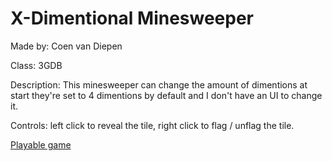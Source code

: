 # X-Dimentional Minesweeper

Made by: Coen van Diepen

Class: 3GDB

Description: This minesweeper can change the amount of dimentions at start they're set to 4 dimentions by default and I don't have an UI to change it.

Controls: left click to reveal the tile, right click to flag / unflag the tile.

[Playable game](http://coenvandiepen.com/X-D_Minesweeper/)
